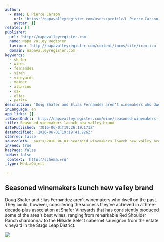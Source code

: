 ```yaml
---
author:
  - name: L Pierce Carson
    url: 'https://napavalleyregister.com/users/profile/L Pierce Carson'
    avatar: {}
related: []
publisher:
  url: 'http://napavalleyregister.com'
  name: Napa Valley Register
  favicon: 'http://napavalleyregister.com/content/tncms/site/icon.ico'
  domain: napavalleyregister.com
keywords:
  - shafer
  - wines
  - fernandez
  - sirah
  - vineyards
  - malbec
  - albarino
  - oak
  - elias
  - petite
description: "Doug Shafer and Elias Fernandez aren't winemakers who dwell on the past. They could, however, considering the success they've achieved in a three-decade-plus association at Shafer Vineyards that has consistently produced some of the area's best wines, ranging from remarkable Red Shoulder Ranch chardonnay to the Hillside Select cabernet sauvignon from the estate vineyard in the Stags Leap District."
inLanguage: en
app_links: []
isBasedOnUrl: 'http://napavalleyregister.com/wine/seasoned-winemakers-launch-new-valley-brand/article_b8012472-6636-5ea4-a5f3-12efa2155a5b.html'
title: Seasoned winemakers launch new valley brand
datePublished: '2016-06-01T19:26:19.171Z'
dateModified: '2016-06-01T19:19:41.926Z'
starred: false
sourcePath: _posts/2016-06-01-seasoned-winemakers-launch-new-valley-brand.md
inFeed: true
hasPage: false
inNav: false
_context: 'http://schema.org'
_type: MediaObject

---
```

<article style=""><h1>Seasoned winemakers launch new valley brand</h1><p>Doug Shafer and Elias Fernandez aren't winemakers who dwell on the past. They could, however, considering the success they've achieved in a three-decade-plus association at Shafer Vineyards that has consistently produced some of the area's best wines, ranging from remarkable Red Shoulder Ranch chardonnay to the Hillside Select cabernet sauvignon from the estate vineyard in the Stags Leap District.</p><img src="http://bloximages.chicago2.vip.townnews.com/napavalleyregister.com/content/tncms/assets/v3/editorial/a/55/a55834ab-f6c9-5936-864a-e9f228552a48/572d0ac474678.image.jpg?crop=1486%2C835%2C0%2C82&amp;resize=1122%2C630&amp;order=crop%2Cresize" /></article>